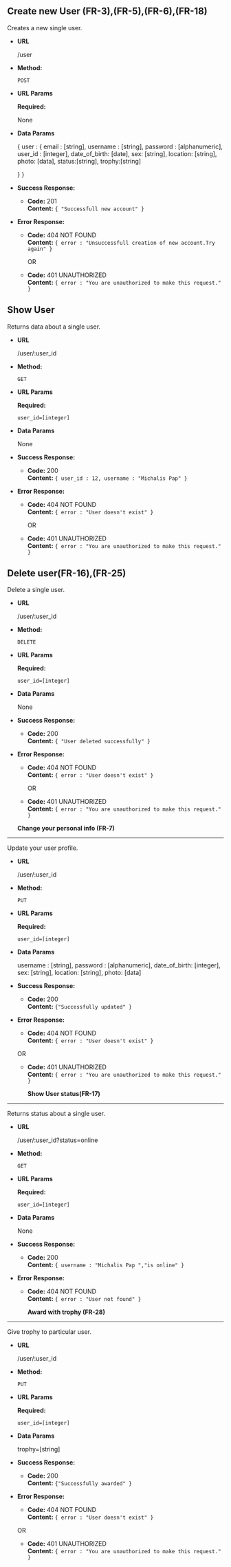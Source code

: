 **Create new User (FR-3),(FR-5),(FR-6),(FR-18)**
----
  Creates a new single user.

* **URL**

  /user

* **Method:**

  `POST`
  
*  **URL Params**

   **Required:**
 
   None

* **Data Params**

  {
  user : {
    email : [string],
    username : [string],
    password : [alphanumeric],
    user_id : [integer],
	date_of_birth: [date],
	sex: [string],
	location: [string],
	photo: [data],
	status:[string],
	trophy:[string]
	
    
  }
}

* **Success Response:**

  * **Code:** 201 <br />
    **Content:** `{ "Successfull new account" }`
 
* **Error Response:**

  * **Code:** 404 NOT FOUND <br />
    **Content:** `{ error : "Unsuccessfull creation of new account.Try again" }`
	
	 OR

  * **Code:** 401 UNAUTHORIZED <br />
    **Content:** `{ error : "You are unauthorized to make this request." }`
	
	
	
	
	
	

 **Show User**
----
  Returns data about a single user.

* **URL**

  /user/:user_id

* **Method:**

  `GET`
  
*  **URL Params**

   **Required:**
 
   `user_id=[integer]`

* **Data Params**

  None

* **Success Response:**

  * **Code:** 200 <br />
    **Content:** `{ user_id : 12, username : "Michalis Pap" }`
 
* **Error Response:**

  * **Code:** 404 NOT FOUND <br />
    **Content:** `{ error : "User doesn't exist" }`
	
	 OR

  * **Code:** 401 UNAUTHORIZED <br />
    **Content:** `{ error : "You are unauthorized to make this request." }`
	
	
	
	
	
	
	
	
	
**Delete user(FR-16),(FR-25)**
----
  Delete a single user.

* **URL**

  /user/:user_id

* **Method:**

  `DELETE`
  
*  **URL Params**

   **Required:**
 
   `user_id=[integer]`

* **Data Params**

  None

* **Success Response:**

  * **Code:** 200 <br />
    **Content:** `{ "User deleted successfully" }`
 
* **Error Response:**

  * **Code:** 404 NOT FOUND <br />
    **Content:** `{ error : "User doesn't exist" }`
	
	 OR

  * **Code:** 401 UNAUTHORIZED <br />
    **Content:** `{ error : "You are unauthorized to make this request." }`

  
  
  
  
  
  
  **Change your personal info (FR-7)**
----
  Update your user profile.

* **URL**

  /user/:user_id

* **Method:**

  `PUT`
  
*  **URL Params**

   **Required:**
 
   `user_id=[integer]`

* **Data Params**

  username : [string],
  password : [alphanumeric],
  date_of_birth: [integer],
  sex: [string],
  location: [string],
  photo: [data]

* **Success Response:**

  * **Code:** 200 <br />
    **Content:** `{"Successfully updated" }`
 
* **Error Response:**

  * **Code:** 404 NOT FOUND <br />
    **Content:** `{ error : "User doesn't exist" }`

  OR

  * **Code:** 401 UNAUTHORIZED <br />
    **Content:** `{ error : "You are unauthorized to make this request." }`
	
	
	
	
	
	
	
	**Show User status(FR-17)**
----
  Returns status  about a single user.

* **URL**

  /user/:user_id?status=online

* **Method:**

  `GET`
  
*  **URL Params**

   **Required:**
 
   `user_id=[integer]`

* **Data Params**

  None

* **Success Response:**

  * **Code:** 200 <br />
    **Content:** `{ username : "Michalis Pap ","is online" }`
 
* **Error Response:**

  * **Code:** 404 NOT FOUND <br />
    **Content:** `{ error : "User not found" }`
	
	
	
	
	
	
	
	
	**Award with trophy (FR-28)**
----
  Give trophy to particular user.

* **URL**

  /user/:user_id

* **Method:**

  `PUT`
  
*  **URL Params**

   **Required:**
 
   `user_id=[integer]`

* **Data Params**

  trophy=[string]

* **Success Response:**

  * **Code:** 200 <br />
    **Content:** `{"Successfully awarded" }`
 
* **Error Response:**

  * **Code:** 404 NOT FOUND <br />
    **Content:** `{ error : "User doesn't exist" }`

  OR

  * **Code:** 401 UNAUTHORIZED <br />
    **Content:** `{ error : "You are unauthorized to make this request." }`
	

	
	
